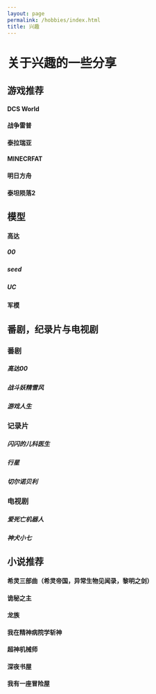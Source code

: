 ```yaml
---
layout: page
permalink: /hobbies/index.html
title: 兴趣
---
```


# 关于兴趣的一些分享

## 游戏推荐
#### DCS World

#### 战争雷普

#### 泰拉瑞亚

#### MINECRFAT

#### 明日方舟

#### 泰坦陨落2



## 模型
#### 高达
##### 00
##### seed
##### UC

#### 军模




##  番剧，纪录片与电视剧

### 番剧

##### 高达00 

##### 战斗妖精雪风

##### 游戏人生

### 记录片

##### 闪闪的儿科医生

##### 行星

##### 切尔诺贝利

### 电视剧

##### 爱死亡机器人

##### 神犬小七

## 小说推荐
#### 希灵三部曲（希灵帝国，异常生物见闻录，黎明之剑）

#### 诡秘之主

#### 龙族

#### 我在精神病院学斩神

#### 超神机械师

#### 深夜书屋

#### 我有一座冒险屋






